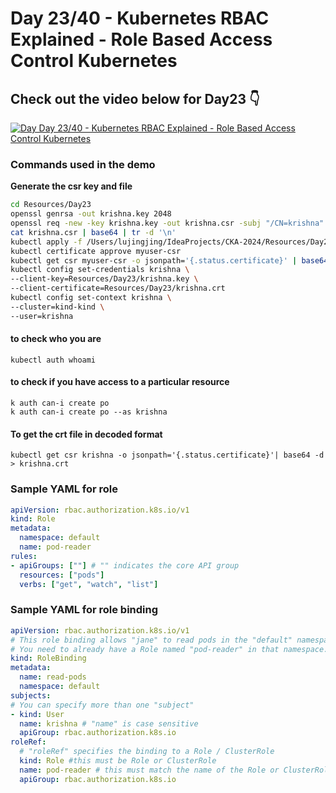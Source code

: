 # Day 23/40 - Kubernetes RBAC Explained - Role Based Access Control Kubernetes

## Check out the video below for Day23 👇

[![Day Day 23/40 - Kubernetes RBAC Explained - Role Based Access Control Kubernetes ](https://img.youtube.com/vi/uGcDt7iNFkE/sddefault.jpg)](https://youtu.be/uGcDt7iNFkE)


### Commands used in the demo

**Generate the csr key and file**

```bash
cd Resources/Day23
openssl genrsa -out krishna.key 2048
openssl req -new -key krishna.key -out krishna.csr -subj "/CN=krishna"
cat krishna.csr | base64 | tr -d '\n'
kubectl apply -f /Users/lujingjing/IdeaProjects/CKA-2024/Resources/Day21/myuser-csr.yaml
kubectl certificate approve myuser-csr
kubectl get csr myuser-csr -o jsonpath='{.status.certificate}' | base64 --decode > krishna.crt
kubectl config set-credentials krishna \
--client-key=Resources/Day23/krishna.key \
--client-certificate=Resources/Day23/krishna.crt  
kubectl config set-context krishna \
--cluster=kind-kind \
--user=krishna 
```

#### to check who you are
`kubectl auth whoami`

#### to check if you have access to a particular resource
```
k auth can-i create po
k auth can-i create po --as krishna
```
#### To get the crt file in decoded format
```
kubectl get csr krishna -o jsonpath='{.status.certificate}'| base64 -d > krishna.crt
```

### Sample YAML for role

```yaml
apiVersion: rbac.authorization.k8s.io/v1
kind: Role
metadata:
  namespace: default
  name: pod-reader
rules:
- apiGroups: [""] # "" indicates the core API group
  resources: ["pods"]
  verbs: ["get", "watch", "list"]
```

### Sample YAML for role binding

```yaml
apiVersion: rbac.authorization.k8s.io/v1
# This role binding allows "jane" to read pods in the "default" namespace.
# You need to already have a Role named "pod-reader" in that namespace.
kind: RoleBinding
metadata:
  name: read-pods
  namespace: default
subjects:
# You can specify more than one "subject"
- kind: User
  name: krishna # "name" is case sensitive
  apiGroup: rbac.authorization.k8s.io
roleRef:
  # "roleRef" specifies the binding to a Role / ClusterRole
  kind: Role #this must be Role or ClusterRole
  name: pod-reader # this must match the name of the Role or ClusterRole you wish to bind to
  apiGroup: rbac.authorization.k8s.io
```
